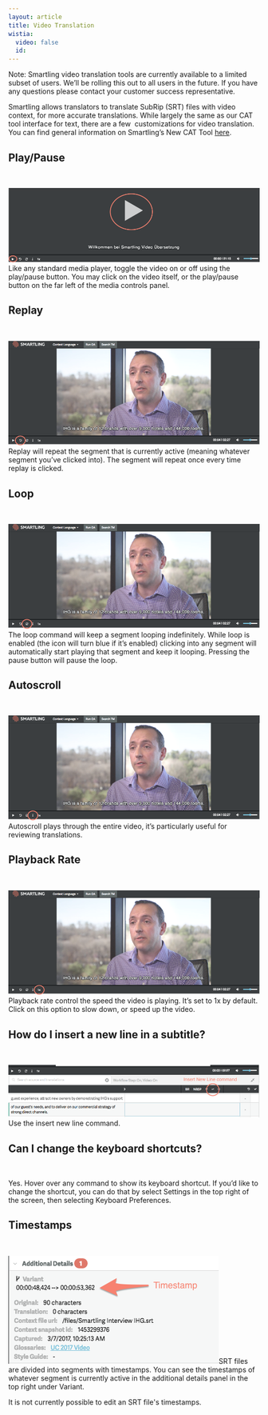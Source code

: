 ```yaml
---
layout: article
title: Video Translation
wistia:
  video: false
  id:
---
```



Note: Smartling video translation tools are currently available to a limited subset of users. We’ll be rolling this out to all users in the future. If you have any questions please contact your customer success representative.

Smartling allows translators to translate SubRip (SRT) files with video context, for more accurate translations. While largely the same as our CAT tool interface for text, there are a few &nbsp;customizations for video translation. You can find general information on Smartling’s New CAT Tool [here](http://help.smartling.com/knowledge-base/sections/ti-next/).

## Play/Pause

&nbsp;

![](/uploads/versions/play-and-pause---x----981-290x---.png)Like any standard media player, toggle the video on or off using the play/pause button. You may click on the video itself, or the play/pause button on the far left of the media controls panel.

## Replay

&nbsp;

![](/uploads/versions/replay---x----986-410x---.png)Replay will repeat the segment that is currently active (meaning whatever segment you’ve clicked into). The segment will repeat once every time replay is clicked.

## **Loop**

&nbsp;

![](/uploads/versions/loop---x----986-410x---.png)The loop command will keep a segment looping indefinitely. While loop is enabled (the icon will turn blue if it’s enabled) clicking into any segment will automatically start playing that segment and keep it looping. Pressing the pause button will pause the loop.

## **Autoscroll**

&nbsp;

![](/uploads/versions/autoscroll---x----986-410x---.png)Autoscroll plays through the entire video, it’s particularly useful for reviewing translations.

## **Playback Rate**

&nbsp;

![](/uploads/versions/change-speed---x----986-410x---.png)Playback rate control the speed the video is playing. It’s set to 1x by default. Click on this option to slow down, or speed up the video.

## **How do I insert a new line in a subtitle?**

&nbsp;

![](/uploads/versions/new-line---x----984-205x---.png)Use the insert new line command.

## **Can I change the keyboard shortcuts?**

&nbsp;

Yes. Hover over any command to show its keyboard shortcut. If you’d like to change the shortcut, you can do that by select Settings in the top right of the screen, then selecting Keyboard Preferences.

## **Timestamps**

&nbsp;

![](/uploads/versions/timestamp---x----422-216x---.png)SRT files are divided into segments with timestamps. You can see the timestamps of whatever segment is currently active in the additional details panel in the top right under Variant.

It is not currently possible to edit an SRT file's timestamps.